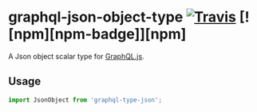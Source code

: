 # graphql-json-object-type [![Travis][build-badge]][build] [![npm][npm-badge]][npm]
A Json object scalar type for [GraphQL.js](https://github.com/graphql/graphql-js).

## Usage

```js
import JsonObject from 'graphql-type-json';
```

[build-badge]: https://travis-ci.org/pa-bru/graphql-json-object-type.svg?branch=master
[build]: https://travis-ci.org/pa-bru/graphql-json-object-type

